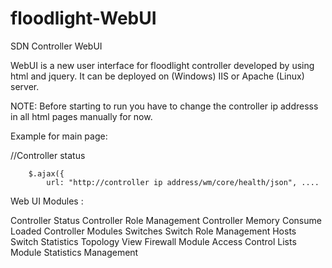 # floodlight-WebUI
SDN Controller  WebUI

WebUI is a new user interface for floodlight controller developed by using html and jquery. It can be deployed on (Windows) IIS or Apache (Linux) server.  

NOTE: Before starting to run you have to change the controller ip addresss in all html pages manually for now. 

Example for main page:  

 //Controller status
 
        $.ajax({
            url: "http://controller ip address/wm/core/health/json", ....

Web UI Modules : 

Controller Status 
Controller Role Management
Controller Memory Consume
Loaded  Controller Modules
Switches 
Switch Role Management
Hosts
Switch Statistics 
Topology View
Firewall Module
Access Control Lists Module
Statistics Management





